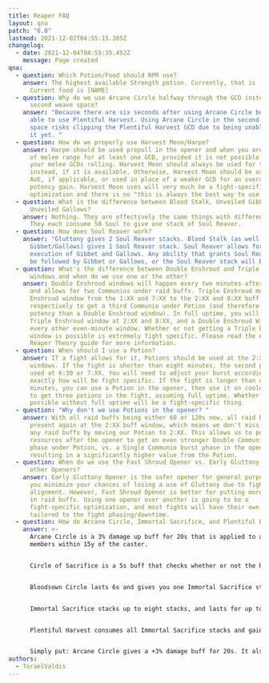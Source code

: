 ```yaml
---
title: Reaper FAQ
layout: qna
patch: "6.0"
lastmod: 2021-12-02T04:55:15.385Z
changelog:
  - date: 2021-12-04T04:55:35.452Z
    message: Page created
qna:
  - question: Which Potion/Food should RPR use?
    answer: The highest available Strength potion. Currently, that is [NAME].
      Current food is [NAME]
  - question: Why do we use Arcane Circle halfway through the GCD instead of in the
      second weave space?
    answer: "Because there are six seconds after using Arcane Circle before you are
      able to use Plentiful Harvest. Using Arcane Circle in the second weave
      space risks clipping the Plentiful Harvest GCD due to being unable to use
      it yet. "
  - question: How do we properly use Harvest Moon/Harpe?
    answer: Harpe should be used prepull in the opener and when you are forced out
      of melee range for at least one GCD, provided it is not possible to keep
      your melee GCDs rolling. Harvest Moon should always be used for this
      instead, if it is available. Otherwise, Harvest Moon should be used for
      AoE, if applicable, or used in place of a weaker GCD for an overall
      potency gain. Harvest Moon uses will very much be a fight-specific
      optimization and there is no "this is always the best way to use it."
  - question: What is the difference between Blood Stalk, Unveiled Gibbets, and
      Unveiled Gallows?
    answer: Nothing. They are effectively the same things with different animations.
      They each consume 50 Soul to give one stack of Soul Reaver.
  - question: How does Soul Reaver work?
    answer: "Gluttony gives 2 Soul Reaver stacks. Blood Stalk (as well as Unveiled
      Gibbet/Gallows) gives 1 Soul Reaver stack. Soul Reaver allows for the
      execution of Gibbet and Gallows. Any ability that grants Soul Reaver MUST
      be followed by Gibbet or Gallows, or the Soul Reaver stack will be lost. "
  - question: What's the difference between Double Enshroud and Triple Enshroud
      windows and when do we use one or the other?
    answer: Double Enshroud windows will happen every two minutes after the opener
      and allows for two Communios under raid buffs. Triple Enshroud moves the
      Enshroud window from the 1:XX and 7:XX to the 2:XX and 8:XX buff windows
      respectively to get a third Communio under Potion (and therefore is more
      potency than a Double Enshroud window). In full uptime, you will use a
      Triple Enshroud window at 2:XX and 8:XX, and a Double Enshroud Window at
      every other even-minute window. Whether or not getting a Triple Enshroud
      window is possible is extremely fight specific. Please read the Advanced
      Reaper Theory guide for more information.
  - question: When should I use a Potion?
    answer: If a fight allows for it, Potions should be used at the 2:XX and 8:XX
      windows. If the fight is shorter than eight minutes, the second pot can be
      used at 6:30 or 7:XX. You will need to adjust your burst accordingly, but
      exactly how will be fight specific. If the fight is longer than nine
      minutes, you can use a Potion in the opener, then use it on cooldown after
      to get three potions in the fight, assuming full uptime. Whether this is
      possible without full uptime will be a fight-specific thing.
  - question: "Why don't we use Potions in the opener? "
    answer: With all raid buffs being either 60 or 120s now, all raid buffs will be
      present again at the 2:XX buff window, which means we don't miss out on
      any raid buffs by moving our Potion to 2:XX. This allows us to pool
      resources after the opener to get an even stronger Double Communio burst
      phase under Potion, vs. a Single Communio burst phase in the opener,
      resulting in a significantly higher value from the Potion.
  - question: When do we use the Fast Shroud Opener vs. Early Gluttony Opener or
      other Openers?
    answer: Early Gluttony Opener is the safer opener for general purpose because
      you minimize your chances of losing a use of Gluttony due to fight
      alignment. However, Fast Shroud Opener is better for putting more potency
      in raid buffs. Using one opener over another is going to be a
      fight-specific optimization, and most fights will have their own openers
      tailored to the fight phasing/downtime.
  - question: How do Arcane Circle, Immortal Sacrifice, and Plentiful Harvest work?
    answer: >-
      Arcane Circle is a 3% damage up buff for 20s that is applied to all party
      members within 15y of the caster.


      Circle of Sacrifice is a 5s buff that checks whether or not the RPR that used Arcane Circle and each party member with the buff successfully lands a weaponskill or spell. 


      Bloodsown Circle lasts 6s and gives you one Immortal Sacrifice stack for each party member (including yourself) that lands a weaponskill/spell under Circle of Sacrifice (maximum of one stack per person). 


      Immortal Sacrifice stacks up to eight stacks, and lasts for up to 30s. Immortal Sacrifice stacks allow Plentiful Harvest to be used. 


      Plentiful Harvest consumes all Immortal Sacrifice stacks and gains 40 potency for every additional stack, starting at 520 and maxing out at 800 potency at eight stacks. Your own stack is already included in the base potency of 520, as it is required to even use the skill. You cannot use Plentiful Harvest until Bloodsown Circle has expired. 


      Simply put: Arcane Circle gives a +3% damage buff for 20s. It also gives one stack of Immortal Sacrifice for every party member (including yourself) that lands a weaponskill/spell in the first 5s of Arane Circle's duration. Immortal Sacrifice stacks allow the use of Plentiful Harvest, and increase the potency of Plentiful Harvest by 40 per stack, up to 800 potency at eight stacks. Plentiful Harvest cannot be used until Bloodsown Circle expires, which happens 6s after using Arcane Circle.
authors:
  - ToraelValdis
---
```

